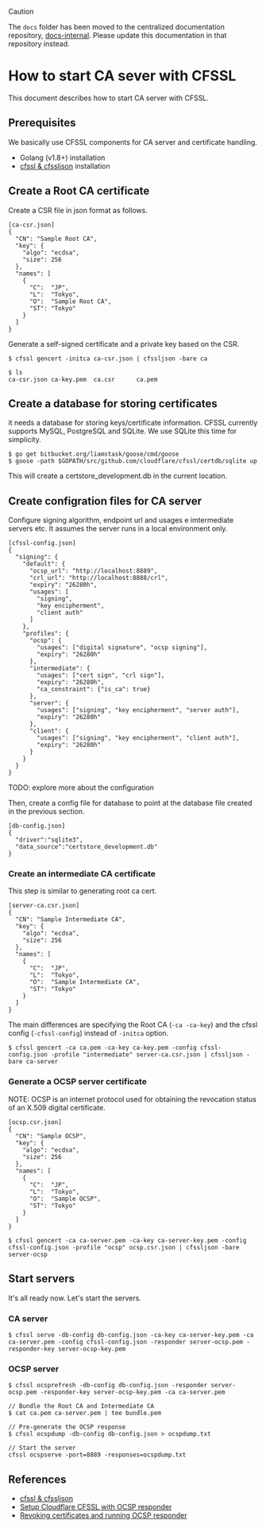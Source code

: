 > [!CAUTION]
> 
> The `docs` folder has been moved to the centralized documentation repository, [docs-internal](https://github.com/scalar-labs/docs-internal). Please update this documentation in that repository instead.

# How to start CA sever with CFSSL

This document describes how to start CA server with CFSSL.

## Prerequisites

We basically use CFSSL components for CA server and certificate handling.

- Golang (v1.8+) installation
- [cfssl & cfssljson](https://github.com/cloudflare/cfssl) installation

## Create a Root CA certificate

Create a CSR file in json format as follows.

```
[ca-csr.json]
{
  "CN": "Sample Root CA",
  "key": {
    "algo": "ecdsa",
    "size": 256
  },
  "names": [
    {
      "C":  "JP",
      "L":  "Tokyo",
      "O":  "Sample Root CA",
      "ST": "Tokyo"
    }
  ]
}
```

Generate a self-signed certificate and a private key based on the CSR.

```
$ cfssl gencert -initca ca-csr.json | cfssljson -bare ca

$ ls
ca-csr.json ca-key.pem  ca.csr      ca.pem
```

## Create a database for storing certificates

it needs a database for storing keys/certificate information.
CFSSL currently supports MySQL, PostgreSQL and SQLite.
We use SQLite this time for simplicity.

```
$ go get bitbucket.org/liamstask/goose/cmd/goose   
$ goose -path $GOPATH/src/github.com/cloudflare/cfssl/certdb/sqlite up
``` 

This will create a certstore_development.db in the current location.

## Create configration files for CA server

Configure signing algorithm, endpoint url and usages e imtermediate servers etc.
It assumes the server runs in a local environment only.

```
[cfssl-config.json]
{
  "signing": {
    "default": {
      "ocsp_url": "http://localhost:8889",
      "crl_url": "http://localhost:8888/crl",
      "expiry": "26280h",
      "usages": [
        "signing",
        "key encipherment",
        "client auth"
      ]
    },
    "profiles": {
      "ocsp": {
        "usages": ["digital signature", "ocsp signing"],
        "expiry": "26280h"
      },
      "intermediate": {
        "usages": ["cert sign", "crl sign"],
        "expiry": "26280h",
        "ca_constraint": {"is_ca": true}
      },
      "server": {
        "usages": ["signing", "key encipherment", "server auth"],
        "expiry": "26280h"
      },
      "client": {
        "usages": ["signing", "key encipherment", "client auth"],
        "expiry": "26280h"
      }
    }
  }
}
```
TODO: explore more about the configuration

Then, create a config file for database to point at the database file created in the previous section.
```
[db-config.json]
{
  "driver":"sqlite3",
  "data_source":"certstore_development.db"
}
```

### Create an intermediate CA certificate

This step is similar to generating root ca cert.

```
[server-ca.csr.json]
{
  "CN": "Sample Intermediate CA",
  "key": {
    "algo": "ecdsa",
    "size": 256
  },
  "names": [
    {
      "C":  "JP",
      "L":  "Tokyo",
      "O":  "Sample Intermediate CA",
      "ST": "Tokyo"
    }
  ]
}
```

The main differences are specifying the Root CA (`-ca -ca-key`) and the cfssl config (`-cfssl-config`) instead of `-initca` option.
```
$ cfssl gencert -ca ca.pem -ca-key ca-key.pem -config cfssl-config.json -profile "intermediate" server-ca.csr.json | cfssljson -bare ca-server
```

### Generate a OCSP server certificate

NOTE: OCSP is an internet protocol used for obtaining the revocation status of an X.509 digital certificate.

```
[ocsp.csr.json]
{
  "CN": "Sample OCSP",
  "key": {
    "algo": "ecdsa",
    "size": 256
  },
  "names": [
    {
      "C":  "JP",
      "L":  "Tokyo",
      "O":  "Sample OCSP",
      "ST": "Tokyo"
    }
  ]
}
```

```
$ cfssl gencert -ca ca-server.pem -ca-key ca-server-key.pem -config cfssl-config.json -profile "ocsp" ocsp.csr.json | cfssljson -bare server-ocsp
```

## Start servers

It's all ready now. Let's start the servers.

### CA server
```
$ cfssl serve -db-config db-config.json -ca-key ca-server-key.pem -ca ca-server.pem -config cfssl-config.json -responder server-ocsp.pem -responder-key server-ocsp-key.pem
```

### OCSP server
```
$ cfssl ocsprefresh -db-config db-config.json -responder server-ocsp.pem -responder-key server-ocsp-key.pem -ca ca-server.pem

// Bundle the Root CA and Intermediate CA
$ cat ca.pem ca-server.pem | tee bundle.pem

// Pre-generate the OCSP response
$ cfssl ocspdump -db-config db-config.json > ocspdump.txt

// Start the server
cfssl ocspserve -port=8889 -responses=ocspdump.txt
```

## References

- [cfssl & cfssljson](https://github.com/cloudflare/cfssl)
- [Setup Cloudflare CFSSL with OCSP responder](https://medium.com/@vrmvrm/setup-cloudflare-cfssl-with-ocsp-responder-aba44b4134e6)
- [Revoking certificates and running OCSP responder](https://propellered.com/2017/11/19/cfssl_revoking_certs_ocsp_reponder/)
